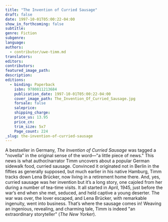 ```yaml
---
title: "The Invention of Curried Sausage"
draft: false
date: 1997-10-01T05:00:22-04:00
show_in_forthcoming: false
subtitle:
genre: Fiction
subgenre:
language:
authors:
  - contributor/uwe-timm.md
translators:
editors:
contributors:
featured_image_path:
description:
editions:
  - binding: Paperback
    isbn: 9780811213684
    publication_date: 1997-10-01T05:00:22-04:00
    cover_image_path: The_Invention_Of_Curried_Sausage.jpg
    forsale: false
    saleprice:
    shipping_charge:
    price_us: 13.95
    price_cn:
    trim_size: 5x7
    Page_count: 224
_slug: the-invention-of-curried-sausage
---
```


A bestseller in Germany, _The Invention of Curried Sausage_ was tagged a "novella" in the original sense of the word––"a little piece of news." This news is what author/narrator Timm uncovers about a popular German sidewalk food, curried sausage. Convinced it originated not in Berlin in the fifties as generally supposed, but much earlier in his native Hamburg, Timm tracks down Lena Brücker, now living in a retirement home there. And, yes, curried sausage was her invention but it’s a long story, one cajoled from her during a number of tea-time visits. It all started in April, 1945, just before the war’s end when she met, seduced, and held captive a young deserter. The war was over, the lover escaped, and Lena Brücker, with remarkable ingenuity, went into business. That’s where the sausage comes in! Weaving an ingenious, revealing, and charming tale, Timm is indeed "an extraordinary storyteller" (_The New Yorker_).

